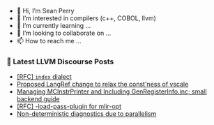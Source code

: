 - 👋 Hi, I’m Sean Perry
- 👀 I’m interested in compilers (c++, COBOL, llvm)
- 🌱 I’m currently learning ...
- 💞️ I’m looking to collaborate on ...
- 📫 How to reach me ...

<!---
s66perry/s66perry is a ✨ special ✨ repository because its `README.md` (this file) appears on your GitHub profile.
You can click the Preview link to take a look at your changes.
--->
### 📕 Latest LLVM Discourse Posts

<!-- DISCOURSE-LLVM:START -->
- [[RFC] `index` dialect](https://discourse.llvm.org/t/rfc-index-dialect/65540?page=2#post_36)
- [Proposed LangRef change to relax the const&#39;ness of vscale](https://discourse.llvm.org/t/proposed-langref-change-to-relax-the-constness-of-vscale/65677#post_1)
- [Managing MCInstrPrinter and Including GenRegisterInfo.inc; small backend guide](https://discourse.llvm.org/t/managing-mcinstrprinter-and-including-genregisterinfo-inc-small-backend-guide/65592#post_12)
- [[RFC] -load-pass-plugin for mlir-opt](https://discourse.llvm.org/t/rfc-load-pass-plugin-for-mlir-opt/65049#post_3)
- [Non-deterministic diagnostics due to parallelism](https://discourse.llvm.org/t/non-deterministic-diagnostics-due-to-parallelism/64389?page=2#post_22)
<!-- DISCOURSE-LLVM:END -->
